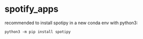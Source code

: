 # spotify_apps

recommended to install spotipy in a new conda env with python3:
```
python3 -m pip install spotipy
```
